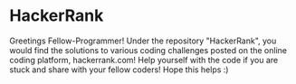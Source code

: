 # HackerRank
Greetings Fellow-Programmer!
Under the repository "HackerRank", you would find the solutions to various coding challenges posted on the online coding platform, hackerrank.com!
Help yourself with the code if you are stuck and share with your fellow coders!
Hope this helps :)
